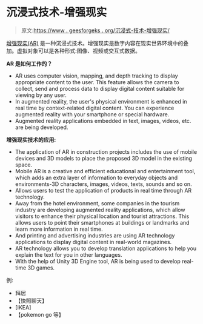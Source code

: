# 沉浸式技术-增强现实

> 原文:[https://www . geesforgeks . org/沉浸式-技术-增强现实/](https://www.geeksforgeeks.org/immersive-technologies-augmented-reality/)

[增强现实(AR)](https://www.geeksforgeeks.org/basics-augmented-reality/) 是一种沉浸式技术。增强现实是数字内容在现实世界环境中的叠加。虚拟对象可以是各种形式:图像、视频或交互式数据。

**AR 是如何工作的？**

*   AR uses computer vision, mapping, and depth tracking to display appropriate content to the user. This feature allows the camera to collect, send and process data to display digital content suitable for viewing by any user.
*   In augmented reality, the user's physical environment is enhanced in real time by context-related digital content. You can experience augmented reality with your smartphone or special hardware.
*   Augmented reality applications embedded in text, images, videos, etc. are being developed.

**增强现实技术的应用:**

*   The application of AR in construction projects includes the use of mobile devices and 3D models to place the proposed 3D model in the existing space.
*   Mobile AR is a creative and efficient educational and entertainment tool, which adds an extra layer of information to everyday objects and environments-3D characters, images, videos, texts, sounds and so on.
*   Allows users to test the application of products in real time through AR technology.
*   Away from the hotel environment, some companies in the tourism industry are developing augmented reality applications, which allow visitors to enhance their physical location and tourist attractions. This allows users to point their smartphones at buildings or landmarks and learn more information in real time.
*   And printing and advertising industries are using AR technology applications to display digital content in real-world magazines.
*   AR technology allows you to develop translation applications to help you explain the text for you in other languages.
*   With the help of Unity 3D Engine tool, AR is being used to develop real-time 3D games.

例:

*   拜居
*   【快照聊天】
*   [IKEA]
*   【pokemon go 等】